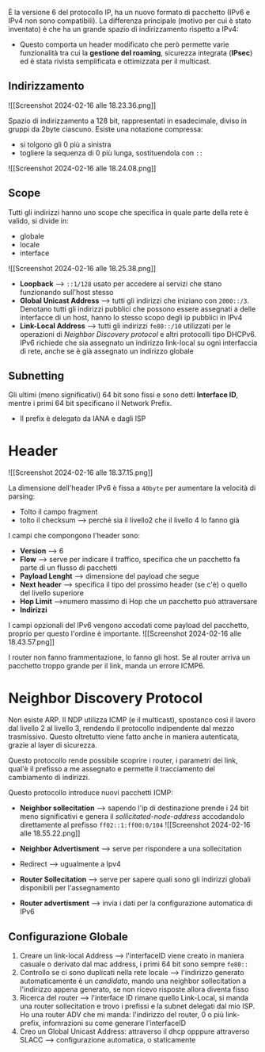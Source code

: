 È la versione 6 del protocollo IP, ha un nuovo formato di pacchetto (IPv6 e IPv4 non sono compatibili). La differenza principale (motivo per cui è stato inventato) è che ha un grande spazio di indirizzamento rispetto a IPv4:
- Questo comporta un header modificato che però permette varie funzionalità tra cui la **gestione del roaming**, sicurezza integrata (**IPsec**) ed è stata rivista semplificata e ottimizzata per il multicast.
## Indirizzamento

![[Screenshot 2024-02-16 alle 18.23.36.png]]

Spazio di indirizzamento a 128 bit, rappresentati in esadecimale, diviso in gruppi da 2byte ciascuno. Esiste una notazione compressa:
- si tolgono gli 0 più a sinistra
- togliere la sequenza di 0 più lunga, sostituendola con `::`

![[Screenshot 2024-02-16 alle 18.24.08.png]]
## Scope

Tutti gli indirizzi hanno uno scope che specifica in quale parte della rete è valido, si divide in:
- globale
- locale
- interface

![[Screenshot 2024-02-16 alle 18.25.38.png]]

- **Loopback** --> `::1/128` usato per accedere ai servizi che stano funzionando sull'host stesso
- **Global Unicast Address** --> tutti gli indirizzi che iniziano con `2000::/3`. Denotano tutti gli indirizzi pubblici che possono essere assegnati a delle interfacce di un host, hanno lo stesso scopo degli ip pubblici in IPv4
- **Link-Local Address** --> tutti gli indirizzi `fe80::/10` utilizzati per le operazioni di *Neighbor Discovery protocol* e altri protocolli tipo DHCPv6. IPv6 richiede che sia assegnato un indirizzo link-local su ogni interfaccia di rete, anche se è già assegnato un indirizzo globale

## Subnetting

Gli ultimi (meno significativi) 64 bit sono fissi e sono detti **Interface ID**, mentre i primi 64 bit specificano il Network Prefix.
- Il prefix è delegato da IANA e dagli ISP

# Header

![[Screenshot 2024-02-16 alle 18.37.15.png]]

La dimensione dell'header IPv6 è fissa a `40byte` per aumentare la velocità di parsing:
- Tolto il campo fragment
- tolto il checksum --> perchè sia il livello2 che il livello 4 lo fanno già

I campi che compongono l'header sono:
- **Version** --> 6
- **Flow** --> serve per indicare il traffico, specifica che un pacchetto fa parte di un flusso di pacchetti
- **Payload Lenght** --> dimensione del payload che segue
- **Next header** --> specifica il tipo del prossimo header (se c'è) o quello del livello superiore 
- **Hop Limit** -->numero massimo di Hop che un pacchetto può attraversare
- **Indirizzi**

I campi opzionali del IPv6 vengono accodati come payload del pacchetto, proprio per questo l'ordine è importante.
![[Screenshot 2024-02-16 alle 18.43.57.png]]

I router non fanno frammentazione, lo fanno gli host. Se al router arriva un pacchetto troppo grande per il link, manda un errore ICMP6. 

# Neighbor Discovery Protocol

Non esiste ARP. Il NDP utilizza ICMP (e il multicast), spostanco così il lavoro dal livello 2 al livello 3, rendendo il protocollo indipendente dal mezzo trasmissivo. Questo oltretutto viene fatto anche in maniera autenticata, grazie al layer di sicurezza.

Questo protocollo rende possibile scoprire i router, i parametri dei link, qual'è il prefisso a me assegnato e permette il tracciamento del cambiamento di indirizzi. 

Questo protocollo introduce nuovi pacchetti ICMP:
- **Neighbor sollecitation** --> sapendo l'ip di destinazione prende i 24 bit meno significativi e genera il *sollicitated-node-address* accodandolo direttamente al prefisso `ff02::1:ff00:0/104`
![[Screenshot 2024-02-16 alle 18.55.22.png]]

- **Neighbor Advertisment** --> serve per rispondere a una sollecitation
- Redirect --> ugualmente a Ipv4
- **Router Sollecitation** --> serve per sapere quali sono gli indirizzi globali disponibili per l'assegnamento
- **Router advertisment** --> invia i dati per la configurazione automatica di IPv6

## Configurazione Globale

1. Creare un link-local Address --> l'interfaceID viene creato in maniera casuale o derivato dal mac address, i primi 64 bit sono sempre `fe80::`
2. Controllo se ci sono duplicati nella rete locale --> l'indirizzo generato automaticamente è un *candidato*, mando una neighbor sollecitation a l'indirizzo appena generato, se non ricevo risposte allora diventa fisso
3. Ricerca del router --> l'interface ID rimane quello Link-Local, si manda una router sollecitation e trovo i prefissi e la subnet delegati dal mio ISP. Ho una router ADV che mi manda: l'indirizzo del router, 0 o più link-prefix, infomrazioni su come generare l'interfaceID
4. Creo un Global Unicast Address: attraverso il dhcp opppure attraverso SLACC --> configurazione automatica, o staticamente
